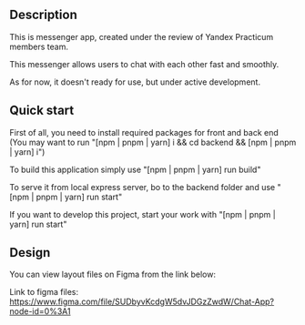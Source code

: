 ## Description

This is messenger app, created under the review of Yandex Practicum members team.

This messenger allows users to chat with each other fast and smoothly.

As for now, it doesn't ready for use, but under active development.

## Quick start

First of all, you need to install required packages for front and back end
(You may want to run "[npm | pnpm | yarn] i && cd backend && [npm | pnpm | yarn] i")

To build this application simply use "[npm | pnpm | yarn] run build"

To serve it from local express server, bo to the backend folder and use "[npm | pnpm | yarn] run start"

If you want to develop this project, start your work with "[npm | pnpm | yarn] run start"

## Design

You can view layout files on Figma from the link below:

Link to figma files:
https://www.figma.com/file/SUDbyvKcdgW5dvJDGzZwdW/Chat-App?node-id=0%3A1
